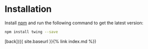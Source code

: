 Installation
============

Install [npm][npm-url] and run the following command to get the latest version:

```bash
npm install twing --save
```

[back]({{ site.baseurl }}{% link index.md %})

[npm-url]: https://docs.npmjs.com/getting-started/installing-node
